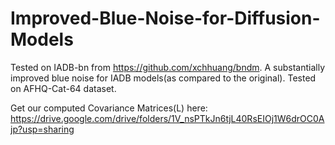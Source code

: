# Improved-Blue-Noise-for-Diffusion-Models
Tested on IADB-bn from https://github.com/xchhuang/bndm. 
A substantially improved blue noise for IADB models(as compared to the original). Tested on AFHQ-Cat-64 dataset.


Get our computed Covariance Matrices(L) here:
https://drive.google.com/drive/folders/1V_nsPTkJn6tjL40RsEIOj1W6drOC0Ajp?usp=sharing
